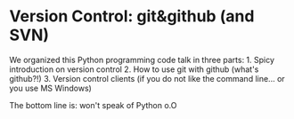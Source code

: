 # Version Control: git&github (and SVN)

We organized this Python programming code talk in three parts:
    1. Spicy introduction on version control 
    2. How to use git with github (what's github?!)
    3. Version control clients (if you do not like the command line... or you use MS Windows)
    
The bottom line is: won't speak of Python o.O
